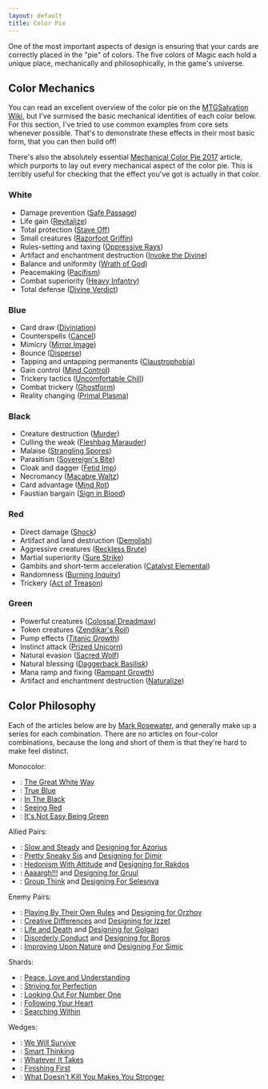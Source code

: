 ```yaml
---
layout: default
title: Color Pie
---
```

One of the most important aspects of design is ensuring that your cards are correctly placed in the "pie" of colors. The five colors of Magic each hold a unique place, mechanically and philosophically, in the game's universe.

## Color Mechanics

 You can read an excellent overview of the color pie on the [MTGSalvation Wiki](http://mtgsalvation.gamepedia.com/Color_Pie), but I've surmised the basic mechanical identities of each color below. For this section, I've tried to use common examples from core sets whenever possible. That's to demonstrate these effects in their most basic form, that you can then build off!
 
 There's also the absolutely essential [Mechanical Color Pie 2017](https://magic.wizards.com/en/articles/archive/making-magic/mechanical-color-pie-2017-2017-06-05) article, which purports to lay out every mechanical aspect of the color pie. This is terribly useful for checking that the effect you've got is actually in that color.

### <i class="ms ms-cost ms-w"></i> White

* Damage prevention ([Safe Passage](https://scryfall.com/card/m13/30/safe-passage))
* Life gain ([Revitalize](https://scryfall.com/card/m19/35/revitalize))
* Total protection ([Stave Off](https://scryfall.com/card/m12/36/stave-off))
* Small creatures ([Razorfoot Griffin](https://scryfall.com/card/m15/27/razorfoot-griffin))
* Rules-setting and taxing ([Oppressive Rays](https://scryfall.com/card/m15/21/oppressive-rays))
* Artifact and enchantment destruction ([Invoke the Divine](https://scryfall.com/card/m19/16/invoke-the-divine))
* Balance and uniformity ([Wrath of God](https://scryfall.com/card/ema/38/wrath-of-god))
* Peacemaking ([Pacifism](https://scryfall.com/card/m14/25/pacifism))
* Combat superiority ([Heavy Infantry](https://scryfall.com/card/ori/18/heavy-infantry))
* Total defense ([Divine Verdict](https://scryfall.com/card/ori/274/divine-verdict))

### <i class="ms ms-cost ms-u"></i> Blue

* Card draw ([Diviniation](https://scryfall.com/card/m19/51/divination))
* Counterspells ([Cancel](https://scryfall.com/card/m19/48/cancel))
* Mimicry ([Mirror Image](https://scryfall.com/card/m19/61/mirror-image))
* Bounce ([Disperse](https://scryfall.com/card/m19/50/disperse))
* Tapping and untapping permanents ([Claustrophobia](https://scryfall.com/card/ori/50/claustrophobia))
* Gain control ([Mind Control](https://scryfall.com/card/m12/67/mind-control))
* Trickery tactics ([Uncomfortable Chill](https://scryfall.com/card/m19/82/uncomfortable-chill))
* Combat trickery ([Ghostform](https://scryfall.com/card/m19/58/ghostform))
* Reality changing ([Primal Plasma](https://scryfall.com/card/pca/23/primal-plasma))

### <i class="ms ms-cost ms-b"></i> Black

* Creature destruction ([Murder](https://scryfall.com/card/m13/101/murder))
* Culling the weak ([Fleshbag Marauder](https://scryfall.com/card/ori/98/fleshbag-marauder))
* Malaise ([Strangling Spores](https://scryfall.com/card/m19/122/strangling-spores))
* Parasitism ([Sovereign's Bite](https://scryfall.com/card/m19/120/sovereigns-bite))
* Cloak and dagger ([Fetid Imp](https://scryfall.com/card/ori/97/fetid-imp))
* Necromancy ([Macabre Waltz](https://scryfall.com/card/m19/108/macabre-waltz))
* Card advantage ([Mind Rot](https://scryfall.com/card/m19/109/mind-rot))
* Faustian bargain ([Sign in Blood](https://scryfall.com/card/m15/114/sign-in-blood))

### <i class="ms ms-cost ms-r"></i> Red

* Direct damage ([Shock](https://scryfall.com/card/m19/156/shock))
* Artifact and land destruction ([Demolish](https://scryfall.com/card/ori/139/demolish))
* Aggressive creatures ([Reckless Brute](https://scryfall.com/card/m13/144/reckless-brute))
* Martial superiority ([Sure Strike](https://scryfall.com/card/m19/161/sure-strike))
* Gambits and short-term acceleration ([Catalyst Elemental](https://scryfall.com/card/m19/132/catalyst-elemental))
* Randomness ([Burning Inquiry](https://scryfall.com/card/m10/128/burning-inquiry))
* Trickery ([Act of Treason](https://scryfall.com/card/m19/127/act-of-treason))

### <i class="ms ms-cost ms-g"></i> Green

* Powerful creatures ([Colossal Dreadmaw](https://scryfall.com/card/m19/172/colossal-dreadmaw))
* Token creatures ([Zendikar's Roil](https://scryfall.com/card/ori/209/zendikars-roil))
* Pump effects ([Titanic Growth](https://scryfall.com/card/m19/205/titanic-growth))
* Instinct attack ([Prized Unicorn](https://scryfall.com/card/ori/287/prized-unicorn))
* Natural evasion ([Sacred Wolf](https://scryfall.com/card/m12/194/sacred-wolf))
* Natural blessing ([Daggerback Basilisk](https://scryfall.com/card/m19/174/daggerback-basilisk))
* Mana ramp and fixing ([Rampant Growth](https://scryfall.com/card/m12/190/rampant-growth))
* Artifact and enchantment destruction ([Naturalize](https://scryfall.com/card/m19/190/naturalize))

## Color Philosophy

Each of the articles below are by [Mark Rosewater](/essential-reading/mark-rosewater), and generally make up a series for each combination. There are no articles on four-color combinations, because the long and short of them is that they're hard to make feel distinct.

Monocolor:

* <i class="ms ms-cost ms-w"></i>: [The Great White Way](http://magic.wizards.com/en/articles/archive/making-magic/great-white-way-revisited-2015-07-13)
* <i class="ms ms-cost ms-u"></i>: [True Blue](http://magic.wizards.com/en/articles/archive/making-magic/true-blue-revisited-2015-07-20)
* <i class="ms ms-cost ms-b"></i>: [In The Black](http://magic.wizards.com/en/articles/archive/making-magic/black-revisited-2015-07-27)
* <i class="ms ms-cost ms-r"></i>: [Seeing Red](http://magic.wizards.com/en/articles/archive/making-magic/seeing-red-revisited-2015-08-03)
* <i class="ms ms-cost ms-g"></i>: [It's Not Easy Being Green](http://magic.wizards.com/en/articles/archive/making-magic/its-not-easy-being-green-revisited-2015-08-10)

Allied Pairs:

* <i class="ms ms-cost ms-w"></i><i class="ms ms-cost ms-u"></i>: [Slow and Steady](http://magic.wizards.com/en/articles/archive/making-magic/slow-and-steady-2006-05-01) and [Designing for Azorius](http://magic.wizards.com/en/articles/archive/making-magic/designing-azorius-2012-10-29)
* <i class="ms ms-cost ms-u"></i><i class="ms ms-cost ms-b"></i>: [Pretty Sneaky Sis](http://magic.wizards.com/en/articles/archive/making-magic/pretty-sneaky-sis-2005-11-07-0) and [Designing for Dimir](http://magic.wizards.com/en/articles/archive/making-magic/designing-dimir-2013-03-18)
* <i class="ms ms-cost ms-b"></i><i class="ms ms-cost ms-r"></i>: [Hedonism With Attitude](http://magic.wizards.com/en/articles/archive/making-magic/hedonism-attitude-2006-08-14) and [Designing for Rakdos](http://magic.wizards.com/en/articles/archive/making-magic/designing-rakdos-2012-12-10)
* <i class="ms ms-cost ms-r"></i><i class="ms ms-cost ms-g"></i>: [Aaaargh!!!](http://magic.wizards.com/en/articles/archive/making-magic/aaaargh-2006-01-30-0) and [Designing for Gruul](http://magic.wizards.com/en/articles/archive/making-magic/designing-gruul-2013-02-26)
* <i class="ms ms-cost ms-g"></i><i class="ms ms-cost ms-w"></i>: [Group Think](http://magic.wizards.com/en/articles/archive/making-magic/group-think-2005-10-03-0) and [Designing For Selesnya](http://magic.wizards.com/en/articles/archive/making-magic/designing-selesnya-2012-09-28)

Enemy Pairs:

* <i class="ms ms-cost ms-w"></i><i class="ms ms-cost ms-b"></i>: [Playing By Their Own Rules](http://magic.wizards.com/en/articles/archive/making-magic/playing-their-own-rules-2006-03-27) and [Designing for Orzhov](http://magic.wizards.com/en/articles/archive/making-magic/designing-orzhov-2013-03-25)
* <i class="ms ms-cost ms-u"></i><i class="ms ms-cost ms-r"></i>: [Creative Differences](http://magic.wizards.com/en/articles/archive/making-magic/creative-differences-2006-02-27-0) and [Designing for Izzet](http://magic.wizards.com/en/articles/archive/making-magic/designing-izzet-2012-11-08)
* <i class="ms ms-cost ms-b"></i><i class="ms ms-cost ms-g"></i>: [Life and Death](http://magic.wizards.com/en/articles/archive/making-magic/life-and-death-2005-10-24-0) and [Designing for Golgari](http://magic.wizards.com/en/articles/archive/making-magic/designing-golgari-2012-11-26)
* <i class="ms ms-cost ms-r"></i><i class="ms ms-cost ms-w"></i>: [Disorderly Conduct](http://magic.wizards.com/en/articles/archive/making-magic/disorderly-conduct-2005-12-05) and [Designing for Boros](http://magic.wizards.com/en/articles/archive/making-magic/designing-boros-2013-01-29)
* <i class="ms ms-cost ms-g"></i><i class="ms ms-cost ms-u"></i>: [Improving Upon Nature](http://magic.wizards.com/en/articles/archive/improving-upon-nature-2006-05-22) and [Designing For Simic](http://magic.wizards.com/en/articles/archive/making-magic/designing-simic-2013-02-18)

Shards:

* <i class="ms ms-cost ms-g"></i><i class="ms ms-cost ms-w"></i><i class="ms ms-cost ms-u"></i>: [Peace, Love and Understanding](http://magic.wizards.com/en/articles/archive/making-magic/peace-love-and-understanding-2008-10-03)
* <i class="ms ms-cost ms-w"></i><i class="ms ms-cost ms-u"></i><i class="ms ms-cost ms-b"></i>: [Striving for Perfection](http://magic.wizards.com/en/articles/archive/feature/striving-perfection-2008-11-17)
* <i class="ms ms-cost ms-u"></i><i class="ms ms-cost ms-b"></i><i class="ms ms-cost ms-r"></i>: [Looking Out For Number One](http://magic.wizards.com/en/articles/archive/making-magic/looking-out-number-one-2008-10-17)
* <i class="ms ms-cost ms-b"></i><i class="ms ms-cost ms-r"></i><i class="ms ms-cost ms-g"></i>: [Following Your Heart](http://magic.wizards.com/en/articles/archive/making-magic/following-your-heart-2008-12-01)
* <i class="ms ms-cost ms-r"></i><i class="ms ms-cost ms-g"></i><i class="ms ms-cost ms-w"></i>: [Searching Within](http://magic.wizards.com/en/articles/archive/feature/searching-within-2008-11-03)

Wedges:

* <i class="ms ms-cost ms-w"></i><i class="ms ms-cost ms-b"></i><i class="ms ms-cost ms-g"></i>: [We Will Survive](http://magic.wizards.com/en/articles/archive/mm/we-will-survive-2014-09-29)
* <i class="ms ms-cost ms-u"></i><i class="ms ms-cost ms-r"></i><i class="ms ms-cost ms-w"></i>: [Smart Thinking](http://magic.wizards.com/en/articles/archive/making-magic/smart-thinking-2014-11-03)
* <i class="ms ms-cost ms-b"></i><i class="ms ms-cost ms-g"></i><i class="ms ms-cost ms-u"></i>: [Whatever It Takes](http://magic.wizards.com/en/articles/archive/making-magic/whatever-it-takes-2015-02-02)
* <i class="ms ms-cost ms-r"></i><i class="ms ms-cost ms-w"></i><i class="ms ms-cost ms-b"></i>: [Finishing First](http://magic.wizards.com/en/articles/archive/making-magic/finishing-first-2014-11-17)
* <i class="ms ms-cost ms-g"></i><i class="ms ms-cost ms-u"></i><i class="ms ms-cost ms-r"></i>: [What Doesn't Kill You Makes You Stronger](http://magic.wizards.com/en/articles/archive/making-magic/what-doesnt-kill-you-makes-you-stronger-2015-02-23)